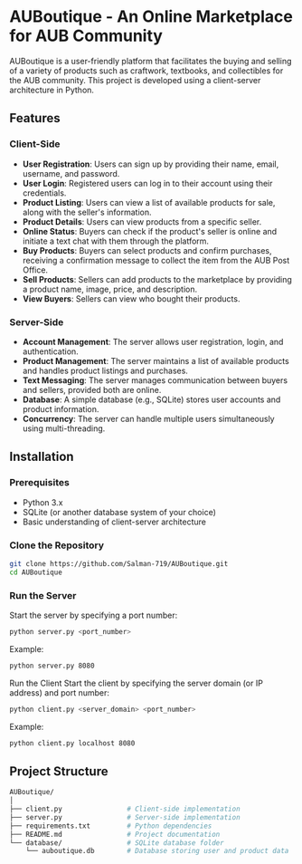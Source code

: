 # AUBoutique - An Online Marketplace for AUB Community

AUBoutique is a user-friendly platform that facilitates the buying and selling of a variety of products such as craftwork, textbooks, and collectibles for the AUB community. This project is developed using a client-server architecture in Python.

## Features

### Client-Side
- **User Registration**: Users can sign up by providing their name, email, username, and password.
- **User Login**: Registered users can log in to their account using their credentials.
- **Product Listing**: Users can view a list of available products for sale, along with the seller's information.
- **Product Details**: Users can view products from a specific seller.
- **Online Status**: Buyers can check if the product's seller is online and initiate a text chat with them through the platform.
- **Buy Products**: Buyers can select products and confirm purchases, receiving a confirmation message to collect the item from the AUB Post Office.
- **Sell Products**: Sellers can add products to the marketplace by providing a product name, image, price, and description.
- **View Buyers**: Sellers can view who bought their products.

### Server-Side
- **Account Management**: The server allows user registration, login, and authentication.
- **Product Management**: The server maintains a list of available products and handles product listings and purchases.
- **Text Messaging**: The server manages communication between buyers and sellers, provided both are online.
- **Database**: A simple database (e.g., SQLite) stores user accounts and product information.
- **Concurrency**: The server can handle multiple users simultaneously using multi-threading.

## Installation

### Prerequisites
- Python 3.x
- SQLite (or another database system of your choice)
- Basic understanding of client-server architecture

### Clone the Repository
```bash
git clone https://github.com/Salman-719/AUBoutique.git
cd AUBoutique

```
### Run the Server
Start the server by specifying a port number:

```bash
python server.py <port_number>
```
Example:
```bash
python server.py 8080
```

Run the Client
Start the client by specifying the server domain (or IP address) and port number:

```bash
python client.py <server_domain> <port_number>
```
Example:

```bash
python client.py localhost 8080
```


## Project Structure
```bash
AUBoutique/
│
├── client.py                # Client-side implementation
├── server.py                # Server-side implementation
├── requirements.txt         # Python dependencies
├── README.md                # Project documentation
└── database/                # SQLite database folder
    └── auboutique.db        # Database storing user and product data
```
